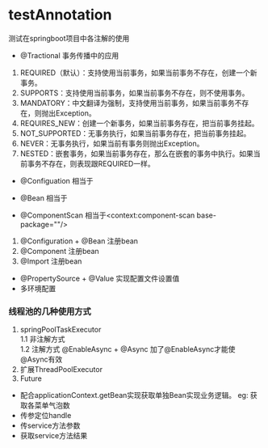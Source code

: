 # testAnnotation
测试在springboot项目中各注解的使用

* @Tractional 事务传播中的应用
1. REQUIRED（默认）：支持使用当前事务，如果当前事务不存在，创建一个新事务。
2. SUPPORTS：支持使用当前事务，如果当前事务不存在，则不使用事务。
3. MANDATORY：中文翻译为强制，支持使用当前事务，如果当前事务不存在，则抛出Exception。
4. REQUIRES_NEW：创建一个新事务，如果当前事务存在，把当前事务挂起。
5. NOT_SUPPORTED：无事务执行，如果当前事务存在，把当前事务挂起。
6. NEVER：无事务执行，如果当前有事务则抛出Exception。
7. NESTED：嵌套事务，如果当前事务存在，那么在嵌套的事务中执行。如果当前事务不存在，则表现跟REQUIRED一样。

* @Configuation
相当于<Beans><Beans>

* @Bean
相当于<Bean></Bean>

* @ComponentScan
相当于<context:component-scan base-package=""/>
1. @Configuration + @Bean 注册bean
2. @Component 注册bean
3. @Import 注册bean

* @PropertySource + @Value 实现配置文件设置值
* 多环境配置
<filters>
    <filter>
    </filter>
</filters>


### 线程池的几种使用方式
1. springPoolTaskExecutor <br>
 1.1 非注解方式 <br>
 1.2 注解方式 @EnableAsync + @Async 加了@EnableAsync才能使@Async有效 <br>
2. 扩展ThreadPoolExecutor <br>
3. Future <br>
* 配合applicationContext.getBean实现获取单独Bean实现业务逻辑。 eg: 获取各菜单气泡数
* 传参定位handle 
* 传service方法参数 
* 获取service方法结果





